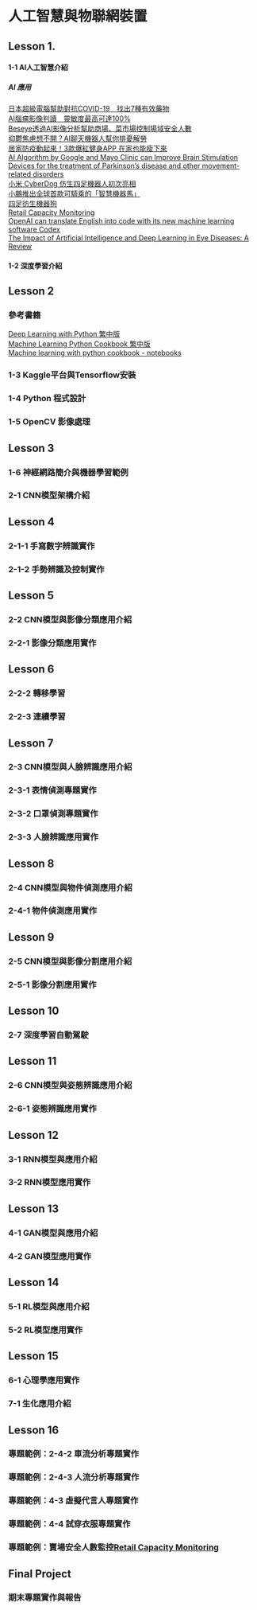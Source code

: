 # 人工智慧與物聯網裝置

## Lesson 1.
#### 1-1  AI人工智慧介紹

##### AI 應用
[日本超級電腦幫助對抗COVID-19　找出7種有效藥物](https://www.digitimes.com.tw/iot/article.asp?cat=158&cat2=70&ct=o&id=0000618603_P2O75ELHLRSZP64NC4TA0) <br/>
[AI腦瘤影像判讀　靈敏度最高可達100%](https://www.digitimes.com.tw/iot/article.asp?cat=158&cat2=70&ct=o&id=0000617316_FDY2W8642ZKNL35W7SFHR)<br/>
[Beseye透過AI影像分析幫助商場、菜市場控制場域安全人數](https://www.digitimes.com.tw/iot/article.asp?cat=158&cat1=45&ct=o&id=0000617198_NOA0TYFIL63N9Y7SFCME5)<br/>
[抑鬱焦慮想不開？AI聊天機器人幫你排憂解勞](https://www.digitimes.com.tw/iot/article.asp?cat=158&cat2=10&ct=o&id=0000618312_5ZE49N0W0DU3WR3KI8EYN) <br/>
[居家防疫動起來！3款爆紅健身APP 在家也能瘦下來](https://3c.ltn.com.tw/news/44656) <br/>
[AI Algorithm by Google and Mayo Clinic can Improve Brain Stimulation Devices for the treatment of Parkinson’s disease and other movement-related disorders](https://parkinsonsnewstoday.com/2021/09/10/ai-algorithm-google-mayo-can-improve-parkinsons-brain-stimulation) <br/>
[小米 CyberDog 仿生四足機器人初次亮相](https://www.kocpc.com.tw/archives/397702) <br/>
[小鵬推出全球首款可騎乘的「智慧機器馬」](https://www.kocpc.com.tw/archives/402039) <br/>
[四足彷生機器狗](https://item.taobao.com/item.htm?spm=a230r.1.14.245.40647c305efH1l&id=636172891818&ns=1&abbucket=9) <br/>
[Retail Capacity Monitoring](https://youtu.be/GsXAwRAFsdc) <br/>
[OpenAI can translate English into code with its new machine learning software Codex](https://www.theverge.com/2021/8/10/22618128/openai-codex-natural-language-into-code-api-beta-access) <br/>
[The Impact of Artificial Intelligence and Deep Learning in Eye Diseases: A Review](https://www.frontiersin.org/articles/10.3389/fmed.2021.710329/full) <br/>

#### 1-2 深度學習介紹

## Lesson 2
### 參考書籍
[Deep Learning with Python 繁中版](https://www.books.com.tw/products/0010822932?sloc=main) <br/>
[Machine Learning Python Cookbook 繁中版](https://www.books.com.tw/products/0010834990?sloc=main) <br/>
[Machine learning with python cookbook - notebooks](https://github.com/DustinAlandzes/machine-learning-with-python-cookbook-notes) <br/>
### 1-3 Kaggle平台與Tensorflow安裝
### 1-4 Python 程式設計
### 1-5 OpenCV 影像處理

## Lesson 3
### 1-6 神經網路簡介與機器學習範例
### 2-1 CNN模型架構介紹

## Lesson 4
### 2-1-1 手寫數字辨識實作
### 2-1-2 手勢辨識及控制實作

## Lesson 5
### 2-2 CNN模型與影像分類應用介紹
### 2-2-1 影像分類應用實作

## Lesson 6
### 2-2-2 轉移學習
### 2-2-3 連續學習

## Lesson 7
### 2-3 CNN模型與人臉辨識應用介紹
### 2-3-1 表情偵測專題實作
### 2-3-2 口罩偵測專題實作
### 2-3-3 人臉辨識應用實作

## Lesson 8
### 2-4 CNN模型與物件偵測應用介紹
### 2-4-1 物件偵測應用實作

## Lesson 9
### 2-5 CNN模型與影像分割應用介紹
### 2-5-1 影像分割應用實作


## Lesson 10
### 2-7 深度學習自動駕駛

## Lesson 11
### 2-6 CNN模型與姿態辨識應用介紹
### 2-6-1 姿態辨識應用實作

## Lesson 12
### 3-1 RNN模型與應用介紹
### 3-2 RNN模型應用實作

## Lesson 13
### 4-1 GAN模型與應用介紹
### 4-2 GAN模型應用實作

## Lesson 14
### 5-1 RL模型與應用介紹
### 5-2 RL模型應用實作

## Lesson 15
### 6-1 心理學應用實作
### 7-1 生化應用介紹

## Lesson 16
### 專題範例：2-4-2 車流分析專題實作
### 專題範例：2-4-3 人流分析專題實作
### 專題範例：4-3 虛擬代言人專題實作
### 專題範例：4-4 試穿衣服專題實作
### 專題範例：賣場安全人數監控[Retail Capacity Monitoring](https://youtu.be/GsXAwRAFsdc)

## Final Project
### 期末專題實作與報告
